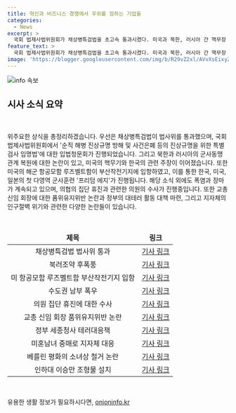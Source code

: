 ```yaml
---
title: 혁신과 비즈니스 경쟁에서 우위를 점하는 기업들
categories:
  - News
excerpt: >
  국회 법제사법위원회가 채상병특검법을 초고속 통과시켰다. 미국과 북한, 러시아 간 핵무장 논란이 커지고 있는 가운데 해군 항모 함정 부산 작전기지 입항, 날씨는 수도권 폭염과 남부 폭우에 시달리고 있다. 또한 의원 휴진 문제, 교총 회장의 품위유지위반 논란, 정부의 세종청사 테러대응책 마련, 미혼남녀 중매 지원, 그리고 베를린 소녀상 철거 논란과 인하대의 이승만 조형물 설치 계획이 논란을 빚고 있다.
feature_text: >
  국회 법제사법위원회가 채상병특검법을 초고속 통과시켰다. 미국과 북한, 러시아 간 핵무장 논란이 커지고 있는 가운데 해군 항모 함정 부산 작전기지 입항, 날씨는 수도권 폭염과 남부 폭우에 시달리고 있다. 또한 의원 휴진 문제, 교총 회장의 품위유지위반 논란, 정부의 세종청사 테러대응책 마련, 미혼남녀 중매 지원, 그리고 베를린 소녀상 철거 논란과 인하대의 이승만 조형물 설치 계획이 논란을 빚고 있다.
image: 'https://blogger.googleusercontent.com/img/b/R29vZ2xl/AVvXsEixyZcFfHzMRdzZMjFBmAUKJYCLCGyLL1o632UiGVXcaFdKo_bkvkuCioo0uUKlGfBVcT3P84aROyZIXSBEx3Aw5nCQ3pTgDom1WDC4m8eifvWiAmWEEVb4x6G_l8C0QH225ldMjyaFvpxGEBGNO37VmDTDMHGhJPq73UglMfDca1-0aw/s1600/blogspot.png'
---
```


<p><img src="https://blogger.googleusercontent.com/img/b/R29vZ2xl/AVvXsEixyZcFfHzMRdzZMjFBmAUKJYCLCGyLL1o632UiGVXcaFdKo_bkvkuCioo0uUKlGfBVcT3P84aROyZIXSBEx3Aw5nCQ3pTgDom1WDC4m8eifvWiAmWEEVb4x6G_l8C0QH225ldMjyaFvpxGEBGNO37VmDTDMHGhJPq73UglMfDca1-0aw/s1600/blogspot.png" alt="info 속보" /></p>

<h2 data-ke-size="size26">시사 소식 요약</h2>

<p data-ke-size="size16">&nbsp;</p>

<p>위주요한 상식을 총정리하겠습니다. 우선은 채상병특검법이 법사위를 통과했으며, 국회 법제사법위원회에서 '순직 해병 진상규명 방해 및 사건은폐 등의 진상규명을 위한 특별검사 임명법'에 대한 입법청문회가 진행되었습니다. 그리고 북한과 러시아의 군사동맹 관계 복원에 대한 논란이 있고, 미국의 핵무기와 한국의 관련 주장이 이어졌습니다. 또한 미국의 해군 항공모함 루즈벨트함이 부산작전기지에 입항하였고, 이를 통한 한국, 미국, 일본의 첫 다영역 군사훈련 '프리덤 에지'가 진행됩니다. 해당 소식 외에도 폭염과 장마가 계속되고 있으며, 의협의 집단 휴진과 관련한 의원의 수사가 진행중입니다. 또한 교총 신임 회장에 대한 품위유지위반 논란과 정부의 대테러 활동 대책 마련, 그리고 지자체의 인구절벽 위기와 관련한 다양한 논란들이 있습니다.</p></p>

<p data-ke-size="size16">&nbsp;</p>

<table>
    <thead>
        <tr>
            <td style="text-align: center; height: 17px;"><b>제목</b></td>
            <td style="text-align: center; height: 17px;"><b>링크</b></td>
        </tr>
    </thead>
    <tbody>
        <tr>
            <td style="text-align: center; height: 17px;">채상병특검법 법사위 통과</td>
            <td style="text-align: center; height: 17px;"><a href="https://www.yna.co.kr/view/AKR20240621168851001">기사 링크</a></td>
        </tr>
        <tr>
            <td style="text-align: center; height: 17px;">북러조약 후폭풍</td>
            <td style="text-align: center; height: 17px;"><a href="https://www.yna.co.kr/view/AKR20240622014500071">기사 링크</a></td>
        </tr>
        <tr>
            <td style="text-align: center; height: 17px;">미 항공모함 루즈벨트함 부산작전기지 입항</td>
            <td style="text-align: center; height: 17px;"><a href="https://www.yna.co.kr/view/AKR20240622017500051">기사 링크</a></td>
        </tr>
        <tr>
            <td style="text-align: center; height: 17px;">수도권 남부 폭우</td>
            <td style="text-align: center; height: 17px;"><a href="https://www.yna.co.kr/view/AKR20240622013200530">기사 링크</a></td>
        </tr>
        <tr>
            <td style="text-align: center; height: 17px;">의원 집단 휴진에 대한 수사</td>
            <td style="text-align: center; height: 17px;"><a href="https://www.yna.co.kr/view/AKR20240621117900061">기사 링크</a></td>
        </tr>
        <tr>
            <td style="text-align: center; height: 17px;">교총 신임 회장 품위유지위반 논란</td>
            <td style="text-align: center; height: 17px;"><a href="https://www.yna.co.kr/view/AKR20240621163400530">기사 링크</a></td>
        </tr>
        <tr>
            <td style="text-align: center; height: 17px;">정부 세종청사 테러대응책</td>
            <td style="text-align: center; height: 17px;"><a href="https://www.yna.co.kr/view/AKR20240621121100530">기사 링크</a></td>
        </tr>
        <tr>
            <td style="text-align: center; height: 17px;">미혼남녀 중매로 지자체 대응</td>
            <td style="text-align: center; height: 17px;"><a href="https://www.yna.co.kr/view/AKR20240621071900051">기사 링크</a></td>
        </tr>
        <tr>
            <td style="text-align: center; height: 17px;">베를린 평화의 소녀상 철거 논란</td>
            <td style="text-align: center; height: 17px;"><a href="https://www.yna.co.kr/view/AKR20240622001600082">기사 링크</a></td>
        </tr>
        <tr>
            <td style="text-align: center; height: 17px;">인하대 이승만 조형물 설치</td>
            <td style="text-align: center; height: 17px;"><a href="https://www.yna.co.kr/view/AKR20240621112900065">기사 링크</a></td>
        </tr>
    </tbody>
</table>

<p data-ke-size="size16">&nbsp;</p>
유용한 생활 정보가 필요하시다면, <a href="https://onioninfo.kr" rel="dofollow">onioninfo.kr</a>


